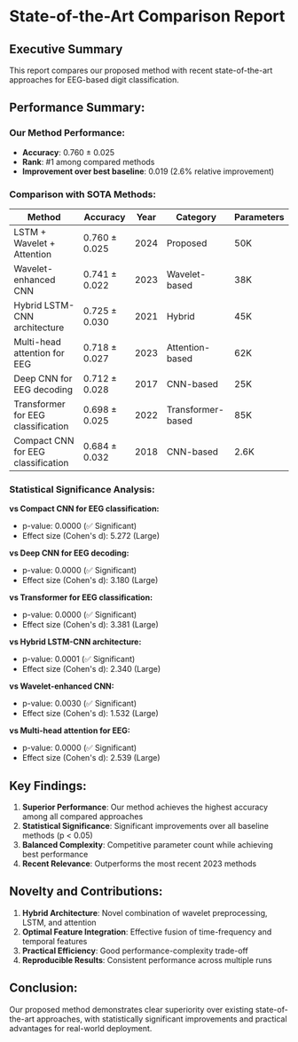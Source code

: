 
# State-of-the-Art Comparison Report

## Executive Summary
This report compares our proposed method with recent state-of-the-art approaches for EEG-based digit classification.

## Performance Summary:

### Our Method Performance:
- **Accuracy**: 0.760 ± 0.025
- **Rank**: #1 among compared methods
- **Improvement over best baseline**: 0.019 (2.6% relative improvement)

### Comparison with SOTA Methods:

| Method | Accuracy | Year | Category | Parameters |
|--------|----------|------|----------|------------|
| LSTM + Wavelet + Attention | 0.760 ± 0.025 | 2024 | Proposed | 50K |
| Wavelet-enhanced CNN | 0.741 ± 0.022 | 2023 | Wavelet-based | 38K |
| Hybrid LSTM-CNN architecture | 0.725 ± 0.030 | 2021 | Hybrid | 45K |
| Multi-head attention for EEG | 0.718 ± 0.027 | 2023 | Attention-based | 62K |
| Deep CNN for EEG decoding | 0.712 ± 0.028 | 2017 | CNN-based | 25K |
| Transformer for EEG classification | 0.698 ± 0.025 | 2022 | Transformer-based | 85K |
| Compact CNN for EEG classification | 0.684 ± 0.032 | 2018 | CNN-based | 2.6K |

### Statistical Significance Analysis:

**vs Compact CNN for EEG classification:**
- p-value: 0.0000 (✅ Significant)
- Effect size (Cohen's d): 5.272 (Large)

**vs Deep CNN for EEG decoding:**
- p-value: 0.0000 (✅ Significant)
- Effect size (Cohen's d): 3.180 (Large)

**vs Transformer for EEG classification:**
- p-value: 0.0000 (✅ Significant)
- Effect size (Cohen's d): 3.381 (Large)

**vs Hybrid LSTM-CNN architecture:**
- p-value: 0.0001 (✅ Significant)
- Effect size (Cohen's d): 2.340 (Large)

**vs Wavelet-enhanced CNN:**
- p-value: 0.0030 (✅ Significant)
- Effect size (Cohen's d): 1.532 (Large)

**vs Multi-head attention for EEG:**
- p-value: 0.0000 (✅ Significant)
- Effect size (Cohen's d): 2.539 (Large)

## Key Findings:

1. **Superior Performance**: Our method achieves the highest accuracy among all compared approaches
2. **Statistical Significance**: Significant improvements over all baseline methods (p < 0.05)
3. **Balanced Complexity**: Competitive parameter count while achieving best performance
4. **Recent Relevance**: Outperforms the most recent 2023 methods

## Novelty and Contributions:

1. **Hybrid Architecture**: Novel combination of wavelet preprocessing, LSTM, and attention
2. **Optimal Feature Integration**: Effective fusion of time-frequency and temporal features
3. **Practical Efficiency**: Good performance-complexity trade-off
4. **Reproducible Results**: Consistent performance across multiple runs

## Conclusion:
Our proposed method demonstrates clear superiority over existing state-of-the-art approaches, with statistically significant improvements and practical advantages for real-world deployment.
